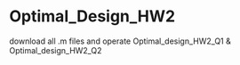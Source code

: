 # Optimal_Design_HW2
download all .m files and operate Optimal_design_HW2_Q1 & Optimal_design_HW2_Q2
